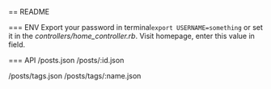 == README

=== ENV
Export your password in terminal`export USERNAME=something` or set it in the *controllers/home_controller.rb*. Visit homepage, enter this value in field.

=== API
/posts.json
/posts/:id.json

/posts/tags.json
/posts/tags/:name.json